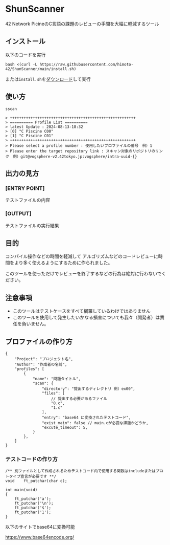 # ShunScanner
42 Network PicineのC言語の課題のレビューの手間を大幅に軽減するツール

## インストール

以下のコードを実行
```
bash <(curl -L https://raw.githubusercontent.com/himoto-42/ShunScanner/main/install.sh)
```
または`install.sh`を[ダウンロード](https://github.com/himoto-42/ShunScanner/raw/main/install.sh)して実行

## 使い方

```
sscan

> +++++++++++++++++++++++++++++++++++++++++++++++++++++++
> ========== Profile List ==========
> latest Update : 2024-08-13-18:32
> [0] "C Piscine C00"
> [1] "C Piscine C01"
> +++++++++++++++++++++++++++++++++++++++++++++++++++++++
> Please select a profile number : 使用したいプロファイルの番号　例）1
> Please enter the target repository link : スキャン対象のリポジトリのリンク　例）git@vogsphere-v2.42tokyo.jp:vogsphere/intra-uuid-{}
```

## 出力の見方

### [ENTRY POINT] 
テストファイルの内容

### [OUTPUT] 
テストファイルの実行結果

## 目的
コンパイル操作などの時間を軽減して
アルゴリズムなどのコードレビューに時間をより多く使えるようにするために作られました。

このツールを使っただけでレビューを終了するなどの行為は絶対に行わないでください。

## 注意事項
- このツールはテストケースをすべて網羅しているわけではありません
- このツールを使用して発生したいかなる損害についても我々（開発者）は責任を負いません。

## プロファイルの作り方
```
{
    "Project": "プロジェクト名",
    "Author": "作成者の名前",
    "profiles": [
        {
            "name": "問題タイトル",
            "scan": {
                "directory": "提出するディレクトリ 例）ex00",
                "files": [
                    // 提出する必要があるファイル
                    "0.c",
                    "1.c"
                ],
                "entry": "base64 に変換されたテストコード",
                "exist_main": false // main.cが必要な課題かどうか,
                "excute_timeout": 5,
            }
        },
    ]
}
```

### テストコードの作り方
```
/** 別ファイルとして作成されるためテストコード内で使用する関数はincludeまたはプロトタイプ宣言が必要です **/
void	ft_putchar(char c);

int	main(void)
{
	ft_putchar('a');
	ft_putchar('\n');
	ft_putchar('$');
	ft_putchar('1');
}
```
以下のサイトでbase64に変換可能

https://www.base64encode.org/
